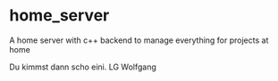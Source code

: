 # home_server
A home server with c++ backend to manage everything for projects at home

Du kimmst dann scho eini. LG Wolfgang